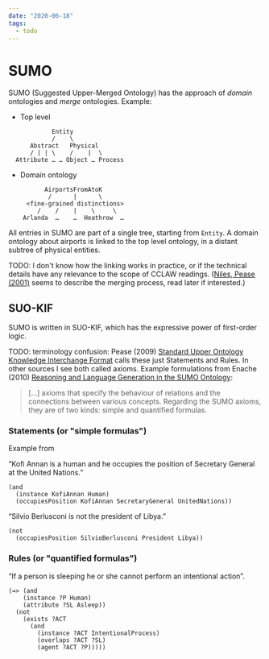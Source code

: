 ```yaml
---
date: "2020-06-18"
tags:
  - todo
---
```


# SUMO

SUMO (Suggested Upper-Merged Ontology) has the approach of _domain_ ontologies and _merge_ ontologies. Example:

* Top level
```
            Entity
            /    \
      Abstract   Physical
      / | | \    /    |  \
  Attribute … … Object … Process
```
* Domain ontology
```
          AirportsFromAtoK
           /      |      \
     <fine-grained distinctions>
        /    /    |    \     \
    Arlanda  …    …  Heathrow  …

```

All entries in SUMO are part of a single tree, starting from `Entity`. A domain ontology about airports is linked to the top level ontology, in a distant subtree of physical entities.

TODO: I don't know how the linking works in practice, or if the technical details have any relevance to the scope of CCLAW readings. ([Niles, Pease (2001)](https://dl.acm.org/doi/pdf/10.1145/505168.505170) seems to describe the merging process, read later if interested.)

## SUO-KIF

SUMO is written in SUO-KIF, which has the expressive power of first-order logic.

TODO: terminology confusion: Pease (2009) [Standard Upper Ontology Knowledge Interchange Format](http://ontolog.cim3.net/file/resource/reference/SIGMA-kee/suo-kif.pdf) calls these just Statements and Rules. In other sources I see both called axioms. Example formulations from Enache (2010) [Reasoning and Language Generation in the SUMO Ontology](http://publications.lib.chalmers.se/records/fulltext/116606.pdf):
> […] axioms that specify the behaviour of relations and the connections between various concepts.
> Regarding the SUMO axioms, they are of two kinds: simple and quantified formulas.


### Statements (or "simple formulas")
Example from

“Kofi Annan is a human and he occupies the position of Secretary General at the United Nations.”

    (and
      (instance KofiAnnan Human)
      (occupiesPosition KofiAnnan SecretaryGeneral UnitedNations))

“Silvio Berlusconi is not the president of Libya.”

    (not
      (occupiesPosition SilvioBerlusconi President Libya))

### Rules (or "quantified formulas")

“If a person is sleeping he or she cannot perform an intentional action”.

    (=> (and
        (instance ?P Human)
        (attribute ?SL Asleep))
      (not
        (exists ?ACT
          (and
            (instance ?ACT IntentionalProcess)
            (overlaps ?ACT ?SL)
            (agent ?ACT ?P)))))
